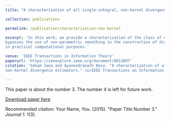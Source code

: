 ```yaml
---
title: "A characterization of all single-integral, non-kernel divergence estimators"

collection: publications

permalink: /publication/characterization-non-kernel

excerpt: 'In this work, we provide a characterization of the class of divergences that
bypasses the use of non-parametric smoothing in the construction of divergences, leading to faster rate of estimation 
in practical computational purposes.'

venue: 'IEEE Transactions in Information Theory'
paperurl: 'https://ieeexplore.ieee.org/document/8813097'
citation: 'Soham Jana and Ayanendranath Basu. "A characterization of all single-integral, 
non-kernel divergence estimators." <i>IEEE Transactions on Information Theory 65.12 (2019)</i>: 7976-7984.'

---
```

This paper is about the number 3. The number 4 is left for future work.

[Download paper here](http://academicpages.github.io/files/paper3.pdf)

Recommended citation: Your Name, You. (2015). "Paper Title Number 3." <i>Journal 1</i>. 1(3).

